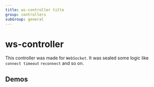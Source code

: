 ```yaml
---
title: ws-controller title
group: controllers
subGroup: general
---
```


# ws-controller

This controller was made for `WebSocket`. It was sealed some logic like `connect timeout` `reconnect` and so on.

## Demos
<Demo src="./demo/index.tsx" />
